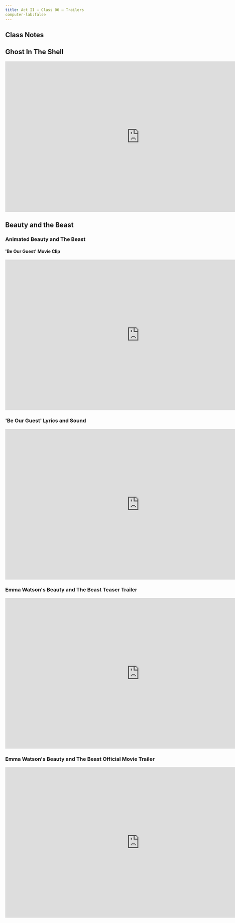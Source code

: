 ```yaml
---
title: Act II — Class 06 — Trailers
computer-lab:false
---
```


## Class Notes

## Ghost In The Shell

<iframe width="854" height="480" src="https://www.youtube.com/embed/G4VmJcZR0Yg" frameborder="0" allowfullscreen></iframe>

## Beauty and the Beast

### Animated Beauty and The Beast

#### 'Be Our Guest' Movie Clip

<iframe width="854" height="480" src="https://www.youtube.com/embed/afzmwAKUppU" frameborder="0" allowfullscreen></iframe>

### 'Be Our Guest' Lyrics and Sound

<iframe width="854" height="480" src="https://www.youtube.com/embed/ASEdQLVIXRo" frameborder="0" allowfullscreen></iframe>

### Emma Watson's Beauty and The Beast Teaser Trailer

<iframe width="854" height="480" src="https://www.youtube.com/embed/c38r-SAnTWM" frameborder="0" allowfullscreen></iframe>

### Emma Watson's Beauty and The Beast  Official Movie Trailer

<iframe width="854" height="480" src="https://www.youtube.com/embed/OvW_L8sTu5E" frameborder="0" allowfullscreen></iframe>

